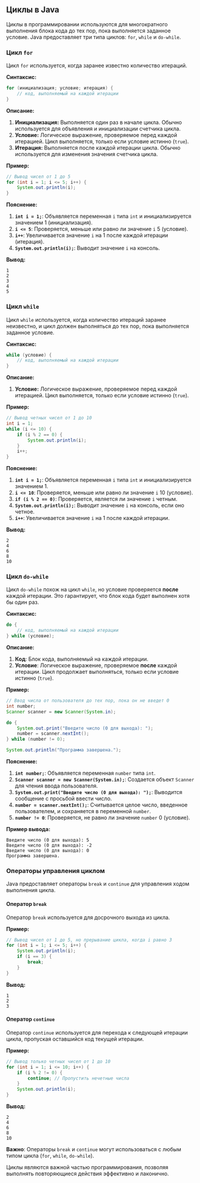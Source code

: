## Циклы в Java

Циклы в программировании используются для многократного выполнения блока кода до тех пор, пока выполняется заданное условие. Java предоставляет три типа циклов: `for`, `while` и `do-while`.

### Цикл `for`

Цикл `for` используется, когда заранее известно количество итераций. 

**Синтаксис:**

```java
for (инициализация; условие; итерация) {
    // код, выполняемый на каждой итерации
}
```

**Описание:**

1. **Инициализация:** Выполняется один раз в начале цикла. Обычно используется для объявления и инициализации счетчика цикла.
2. **Условие:** Логическое выражение, проверяемое перед каждой итерацией. Цикл выполняется, только если условие истинно (`true`).
3. **Итерация:** Выполняется после каждой итерации цикла. Обычно используется для изменения значения счетчика цикла.

**Пример:**

```java
// Вывод чисел от 1 до 5
for (int i = 1; i <= 5; i++) {
    System.out.println(i);
}
```

**Пояснение:**

1. **`int i = 1;`**: Объявляется переменная `i` типа `int` и инициализируется значением 1 (инициализация).
2. **`i <= 5`**: Проверяется, меньше или равно ли значение `i` 5 (условие).
3. **`i++`**: Увеличивается значение `i` на 1 после каждой итерации (итерация).
4. **`System.out.println(i);`**: Выводит значение `i` на консоль.

**Вывод:**

```
1
2
3
4
5
```

### Цикл `while`

Цикл `while` используется, когда количество итераций заранее неизвестно, и цикл должен выполняться до тех пор, пока выполняется заданное условие.

**Синтаксис:**

```java
while (условие) {
    // код, выполняемый на каждой итерации
}
```

**Описание:**

1. **Условие:** Логическое выражение, проверяемое перед каждой итерацией. Цикл выполняется, только если условие истинно (`true`).

**Пример:**

```java
// Вывод четных чисел от 1 до 10
int i = 1;
while (i <= 10) {
    if (i % 2 == 0) {
        System.out.println(i);
    }
    i++;
}
```

**Пояснение:**

1. **`int i = 1;`**: Объявляется переменная `i` типа `int` и инициализируется значением 1.
2. **`i <= 10`**: Проверяется, меньше или равно ли значение `i` 10 (условие).
3. **`if (i % 2 == 0)`**: Проверяется, является ли значение `i` четным.
4. **`System.out.println(i);`**: Выводит значение `i` на консоль, если оно четное.
5. **`i++`**: Увеличивается значение `i` на 1 после каждой итерации.

**Вывод:**

```
2
4
6
8
10
```

### Цикл `do-while`

Цикл `do-while` похож на цикл `while`, но условие проверяется **после** каждой итерации. Это гарантирует, что блок кода будет выполнен хотя бы один раз.

**Синтаксис:**

```java
do {
    // код, выполняемый на каждой итерации
} while (условие);
```

**Описание:**

1. **Код**: Блок кода, выполняемый на каждой итерации.
2. **Условие**: Логическое выражение, проверяемое **после** каждой итерации. Цикл продолжает выполняться, только если условие истинно (`true`).

**Пример:**

```java
// Ввод числа от пользователя до тех пор, пока он не введет 0
int number;
Scanner scanner = new Scanner(System.in);

do {
    System.out.print("Введите число (0 для выхода): ");
    number = scanner.nextInt();
} while (number != 0);

System.out.println("Программа завершена.");
```

**Пояснение:**

1. **`int number;`**: Объявляется переменная `number` типа `int`.
2. **`Scanner scanner = new Scanner(System.in);`**: Создается объект `Scanner` для чтения ввода пользователя.
3. **`System.out.print("Введите число (0 для выхода): ");`**: Выводится сообщение с просьбой ввести число.
4. **`number = scanner.nextInt();`**: Считывается целое число, введенное пользователем, и сохраняется в переменной `number`.
5. **`number != 0`**: Проверяется, не равно ли значение `number` 0 (условие). 

**Пример вывода:**

```
Введите число (0 для выхода): 5
Введите число (0 для выхода): -2
Введите число (0 для выхода): 0
Программа завершена.
```

### Операторы управления циклом

Java предоставляет операторы `break` и `continue` для управления ходом выполнения цикла.

#### Оператор `break`

Оператор `break` используется для досрочного выхода из цикла.

**Пример:**

```java
// Вывод чисел от 1 до 5, но прерывание цикла, когда i равно 3
for (int i = 1; i <= 5; i++) {
    System.out.println(i);
    if (i == 3) {
        break;
    }
}
```

**Вывод:**

```
1
2
3
```

#### Оператор `continue`

Оператор `continue` используется для перехода к следующей итерации цикла, пропуская оставшийся код текущей итерации.

**Пример:**

```java
// Вывод только четных чисел от 1 до 10
for (int i = 1; i <= 10; i++) {
    if (i % 2 != 0) {
        continue; // Пропустить нечетные числа
    }
    System.out.println(i);
}
```

**Вывод:**

```
2
4
6
8
10
```

**Важно**: Операторы `break` и `continue` могут использоваться с любым типом цикла (`for`, `while`, `do-while`).

Циклы являются важной частью программирования, позволяя выполнять повторяющиеся действия эффективно и лаконично. 
